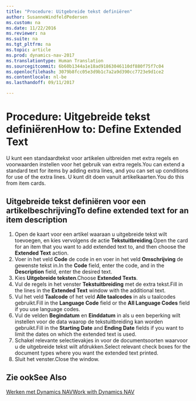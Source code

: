 ```yaml
---
title: "Procedure: Uitgebreide tekst definiëren"
author: SusanneWindfeldPedersen
ms.custom: na
ms.date: 11/22/2016
ms.reviewer: na
ms.suite: na
ms.tgt_pltfrm: na
ms.topic: article
ms.prod: dynamics-nav-2017
ms.translationtype: Human Translation
ms.sourcegitcommit: 6b60b1344a1e18ad91863046110df880f75f7c04
ms.openlocfilehash: 3079b8fcc05e3d9b1c7a2a9d390cc7723e9d1ce2
ms.contentlocale: nl-be
ms.lasthandoff: 09/11/2017

---
```

    
# <a name="how-to-define-extended-text"></a><span data-ttu-id="05e84-102">Procedure: Uitgebreide tekst definiëren</span><span class="sxs-lookup"><span data-stu-id="05e84-102">How to: Define Extended Text</span></span>

<span data-ttu-id="05e84-103">U kunt een standaardtekst voor artikelen uitbreiden met extra regels en voorwaarden instellen voor het gebruik van extra regels.</span><span class="sxs-lookup"><span data-stu-id="05e84-103">You can extend a standard text for items by adding extra lines, and you can set up conditions for use of the extra lines.</span></span> <span data-ttu-id="05e84-104">U kunt dit doen vanuit artikelkaarten.</span><span class="sxs-lookup"><span data-stu-id="05e84-104">You do this from item cards.</span></span>

## <a name="to-define-extended-text-for-an-item-description"></a><span data-ttu-id="05e84-105">Uitgebreide tekst definiëren voor een artikelbeschrijving</span><span class="sxs-lookup"><span data-stu-id="05e84-105">To define extended text for an item description</span></span>
1. <span data-ttu-id="05e84-106">Open de kaart voor een artikel waaraan u uitgebreide tekst wilt toevoegen, en kies vervolgens de actie **Tekstuitbreiding**.</span><span class="sxs-lookup"><span data-stu-id="05e84-106">Open the card for an item that you want to add extended text to, and then choose the **Extended Text** action.</span></span>
2. <span data-ttu-id="05e84-107">Voer in het veld **Code** de code in en voer in het veld **Omschrijving** de gewenste tekst in.</span><span class="sxs-lookup"><span data-stu-id="05e84-107">In the **Code** field, enter the code, and in the **Description** field, enter the desired text.</span></span>
3. <span data-ttu-id="05e84-108">Kies **Uitgebreide teksten**.</span><span class="sxs-lookup"><span data-stu-id="05e84-108">Choose **Extended Texts**.</span></span>
4. <span data-ttu-id="05e84-109">Vul de regels in het venster **Tekstuitbreiding** met de extra tekst.</span><span class="sxs-lookup"><span data-stu-id="05e84-109">Fill in the lines in the **Extended Text** window with the additional text.</span></span>
5. <span data-ttu-id="05e84-110">Vul het veld **Taalcode** of het veld **Alle taalcodes** in als u taalcodes gebruikt.</span><span class="sxs-lookup"><span data-stu-id="05e84-110">Fill in the **Language Code** field or the **All Language Codes** field if you use language codes.</span></span> 
6. <span data-ttu-id="05e84-111">Vul de velden **Begindatum** en **Einddatum** in als u een beperking wilt instellen voor de data waarop de tekstuitbreiding kan worden gebruikt.</span><span class="sxs-lookup"><span data-stu-id="05e84-111">Fill in the **Starting Date** and **Ending Date** fields if you want to limit the dates on which the extended text is used.</span></span>
7. <span data-ttu-id="05e84-112">Schakel relevante selectievakjes in voor de documentsoorten waarvoor u de uitgebreide tekst wilt afdrukken.</span><span class="sxs-lookup"><span data-stu-id="05e84-112">Select relevant check boxes for the document types where you want the extended text printed.</span></span>
8. <span data-ttu-id="05e84-113">Sluit het venster.</span><span class="sxs-lookup"><span data-stu-id="05e84-113">Close the window.</span></span>

## <a name="see-also"></a><span data-ttu-id="05e84-114">Zie ook</span><span class="sxs-lookup"><span data-stu-id="05e84-114">See Also</span></span>
[<span data-ttu-id="05e84-115">Werken met Dynamics NAV</span><span class="sxs-lookup"><span data-stu-id="05e84-115">Work with Dynamics NAV</span></span>](ui-work-product.md)


